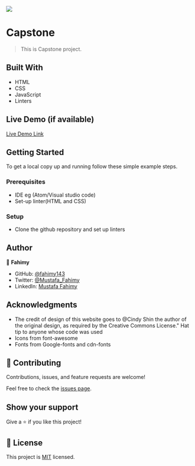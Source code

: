 ![](https://img.shields.io/badge/Microverse-blueviolet)

# Capstone

> This is Capstone project.


## Built With

- HTML
- CSS
- JavaScript
- Linters

## Live Demo (if available)

[Live Demo Link](https://livedemo.com)


## Getting Started


To get a local copy up and running follow these simple example steps.

### Prerequisites

  - IDE eg (Atom/Visual studio code)
  - Set-up linter(HTML and CSS)

### Setup
  - Clone the github repository and set up linters


## Author

👤 **Fahimy**

- GitHub: [@fahimy143](https://https://github.com/fahimy143)
- Twitter: [@Mustafa_Fahimy](https://)
- LinkedIn: [Mustafa Fahimy](https://https://www.linkedin.com/in/mustafa-fahimy-307566236/)

## Acknowledgments

- The credit of design of this website goes to @Cindy Shin the author of the original design, as required by the Creative Commons License."
  Hat tip to anyone whose code was used
- Icons from font-awesome
- Fonts from Google-fonts and cdn-fonts


## 🤝 Contributing

Contributions, issues, and feature requests are welcome!

Feel free to check the [issues page](https://github.com/fahimy143/Capstone_1/issues/).

## Show your support

Give a ⭐️ if you like this project!


## 📝 License

This project is [MIT](./MIT.md) licensed.